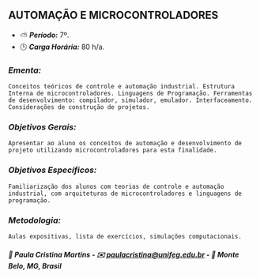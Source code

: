 ## AUTOMAÇÃO E MICROCONTROLADORES

* :partly_sunny: ***Período:*** 7º.
* :clock3: ***Carga Horária:*** 80 h/a.
 
### *Ementa:*
    Conceitos teóricos de controle e automação industrial. Estrutura Interna de microcontroladores. Linguagens de Programação. Ferramentas de desenvolvimento: compilador, simulador, emulador. Interfaceamento. Considerações de construção de projetos.
 
### *Objetivos Gerais:*
    Apresentar ao aluno os conceitos de automação e desenvolvimento de projeto utilizando microcontroladores para esta finalidade.
 
### *Objetivos Específicos:*
    Familiarização dos alunos com teorias de controle e automação industrial, com arquiteturas de microcontroladores e linguagens de programação.
 
### *Metodologia:*
    Aulas expositivas, lista de exercícios, simulações computacionais.
 

##### :busts_in_silhouette: Paula Cristina Martins - :envelope: paulacristina@unifeg.edu.br - :house_with_garden: Monte Belo, MG, Brasil